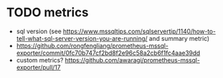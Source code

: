 # TODO metrics

- sql version (see https://www.mssqltips.com/sqlservertip/1140/how-to-tell-what-sql-server-version-you-are-running/ and summary metric)
- https://github.com/rongfengliang/prometheus-mssql-exporter/commit/0fc70b747cf2bd8f2e96c58a2cb6f1fc4aae39dd
- custom metrics? https://github.com/awaragi/prometheus-mssql-exporter/pull/17
